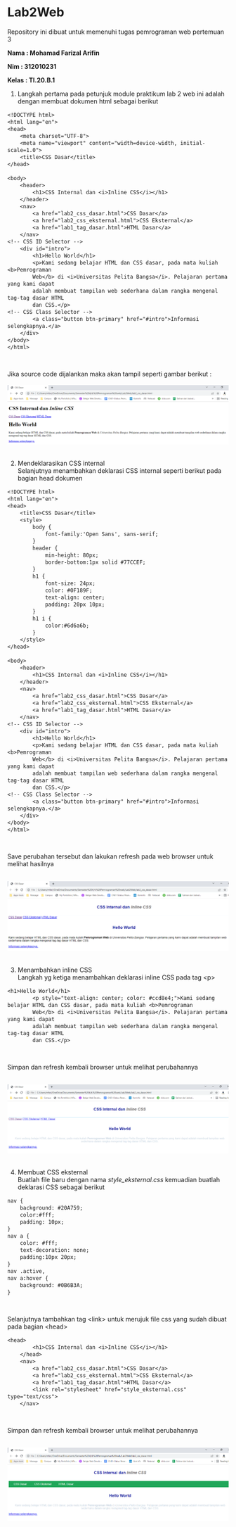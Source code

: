 # Lab2Web

Repository ini dibuat untuk memenuhi tugas pemrograman web pertemuan 3

**Nama  : Mohamad Farizal Arifin**

**Nim   : 312010231**

**Kelas : TI.20.B.1**

1. Langkah pertama pada petunjuk module praktikum lab 2 web ini adalah dengan membuat dokumen html sebagai berikut

```
<!DOCTYPE html>
<html lang="en">
<head>
    <meta charset="UTF-8">
    <meta name="viewport" content="width=device-width, initial-scale=1.0">
    <title>CSS Dasar</title>
</head>

<body>
    <header>
        <h1>CSS Internal dan <i>Inline CSS</i></h1>
    </header>
    <nav>
        <a href="lab2_css_dasar.html">CSS Dasar</a>
        <a href="lab2_css_eksternal.html">CSS Eksternal</a>
        <a href="lab1_tag_dasar.html">HTML Dasar</a>
    </nav>
<!-- CSS ID Selector -->
    <div id="intro">
        <h1>Hello World</h1>
        <p>Kami sedang belajar HTML dan CSS dasar, pada mata kuliah <b>Pemrograman
        Web</b> di <i>Universitas Pelita Bangsa</i>. Pelajaran pertama yang kami dapat
        adalah membuat tampilan web sederhana dalam rangka mengenal tag-tag dasar HTML
        dan CSS.</p>
<!-- CSS Class Selector -->
        <a class="button btn-primary" href="#intro">Informasi selengkapnya.</a>
    </div>
</body>
</html>
```
<br>

Jika source code dijalankan maka akan tampil seperti gambar berikut : <br><br>
![gambar 1](image/run1.PNG) <br>
<br>

2. Mendeklarasikan CSS internal<br>
Selanjutnya menambahkan deklarasi CSS internal seperti berikut pada bagian head dokumen

```
<!DOCTYPE html>
<html lang="en">
<head>
    <title>CSS Dasar</title>
    <style>
        body {
            font-family:'Open Sans', sans-serif;
        }
        header {
            min-height: 80px;
            border-bottom:1px solid #77CCEF;
        }
        h1 {
            font-size: 24px;
            color: #0F189F;
            text-align: center;
            padding: 20px 10px;
        }
        h1 i {
            color:#6d6a6b;
        }
    </style>
</head>

<body>
    <header>
        <h1>CSS Internal dan <i>Inline CSS</i></h1>
    </header>
    <nav>
        <a href="lab2_css_dasar.html">CSS Dasar</a>
        <a href="lab2_css_eksternal.html">CSS Eksternal</a>
        <a href="lab1_tag_dasar.html">HTML Dasar</a>
    </nav>
<!-- CSS ID Selector -->
    <div id="intro">
        <h1>Hello World</h1>
        <p>Kami sedang belajar HTML dan CSS dasar, pada mata kuliah <b>Pemrograman
        Web</b> di <i>Universitas Pelita Bangsa</i>. Pelajaran pertama yang kami dapat
        adalah membuat tampilan web sederhana dalam rangka mengenal tag-tag dasar HTML
        dan CSS.</p>
<!-- CSS Class Selector -->
        <a class="button btn-primary" href="#intro">Informasi selengkapnya.</a>
    </div>
</body>
</html>
```
<br>

Save perubahan tersebut dan lakukan refresh pada web browser untuk melihat hasilnya<br>
<br>

![gambar 2](image/run2.PNG) <br>
<br>

3. Menambahkan inline CSS<br>
Langkah yg ketiga menambahkan deklarasi inline CSS pada tag \<p>
```
<h1>Hello World</h1>
        <p style="text-align: center; color: #ccd8e4;">Kami sedang belajar HTML dan CSS dasar, pada mata kuliah <b>Pemrograman
        Web</b> di <i>Universitas Pelita Bangsa</i>. Pelajaran pertama yang kami dapat
        adalah membuat tampilan web sederhana dalam rangka mengenal tag-tag dasar HTML
        dan CSS.</p>
```
<br>

Simpan dan refresh kembali browser untuk melihat perubahannya<br>
<br>

![gambar 3](image/run3.PNG) <br>
<br>

4. Membuat CSS eksternal<br>
Buatlah file baru dengan nama *style_eksternal.css* kemuadian buatlah deklarasi CSS sebagai berikut<br>
```
nav {
    background: #20A759;
    color:#fff;
    padding: 10px;
}
nav a {
    color: #fff;
    text-decoration: none;
    padding:10px 20px;
}
nav .active,
nav a:hover {
    background: #0B6B3A;
}
```
<br>

Selanjutnya tambahkan tag \<link> untuk merujuk file css yang sudah dibuat pada bagian \<head>
<br>

```
<head>
        <h1>CSS Internal dan <i>Inline CSS</i></h1>
    </head>
    <nav>
        <a href="lab2_css_dasar.html">CSS Dasar</a>
        <a href="lab2_css_eksternal.html">CSS Eksternal</a>
        <a href="lab1_tag_dasar.html">HTML Dasar</a>
        <link rel="stylesheet" href="style_eksternal.css" type="text/css">
    </nav>
```
<br>

Simpan dan refresh kembali browser untuk melihat perubahannya<br>
<br>

![gambar 4](image/run4.PNG) <br>